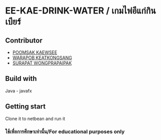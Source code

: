 # EE-KAE-DRINK-WATER / เกมไพ่อีแก่กินเบียร์

## Contributor
- [POOMSAK KAEWSEE](https://github.com/premmm123)<br />
- [WARAPOB KEATKONGSANG](https://github.com/Warapob)<br />
- [SURAPAT WONGPRAPAIPAK](https://github.com/surapat12)<br />

## Build with
Java - javafx

## Getting start
Clone it to netbean and run it<br />
### **ใช้เพื่อการศึกษาเท่านั้น/For educational purposes only**
